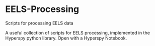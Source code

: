 # EELS-Processing
Scripts for processing EELS data

A useful collection of scripts for EELS processing, implemented in the Hyperspy python library. Open with a Hyperspy Notebook.

